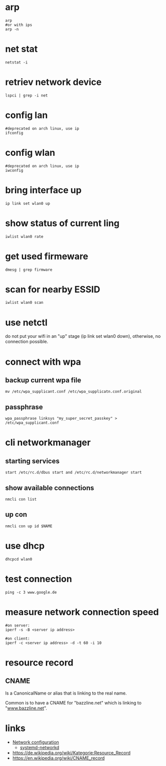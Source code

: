 # arp

```
arp
#or with ips
arp -n
```

# net stat

```
netstat -i
```

# retriev network device

```
lspci | grep -i net
```

# config lan

```
#deprecated on arch linux, use ip
ifconfig
```

# config wlan

```
#deprecated on arch linux, use ip
iwconfig
```

# bring interface up

```
ip link set wlan0 up
```

# show status of current ling

```
iwlist wlan0 rate
```

# get used firmeware

```
dmesg | grep firmware
```

# scan for nearby ESSID

```
iwlist wlan0 scan
```

# use netctl

do not put your wifi in an "up" stage (ip link set wlan0 down), otherwise, no connection possible.

# connect with wpa

## backup current wpa file

```
mv /etc/wpa_supplicant.conf /etc/wpa_supplicatn.conf.original
```

## passphrase

```
wpa_passphrase linksys "my_super_secret_passkey" > /etc/wpa_supplicant.conf
```

# cli networkmanager

## starting services

```
start /etc/rc.d/dbus start and /etc/rc.d/networkmanager start
```

## show available connections

```
nmcli con list
```

## up con

```
nmcli con up id $NAME
```

# use dhcp

```
dhcpcd wlan0
```

# test connection

```
ping -c 3 www.google.de
```

# measure network connection speed

```
#on server:
iperf -s -B <server ip address>

#on client:
iperf -c <server ip address> -d -t 60 -i 10
```

# resource record

## CNAME

Is a CanonicalName or alias that is linking to the real name.

Common is to have a CNAME for "bazzline.net" which is linking to "www.bazzline.net".

# links

* [Network configuration](https://wiki.archlinux.org/index.php/Network_configuration)
    * [systemd-networkd](https://wiki.archlinux.org/index.php/Systemd-networkd)
* https://de.wikipedia.org/wiki/Kategorie:Resource_Record
* https://en.wikipedia.org/wiki/CNAME_record
